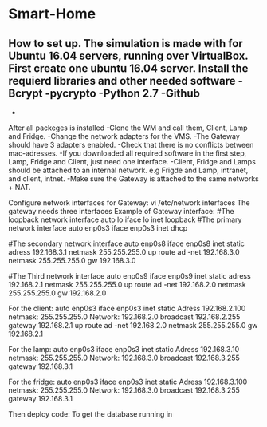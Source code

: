 # Smart-Home

How to set up.
The simulation is made with for Ubuntu 16.04 servers, running over VirtualBox.
First create one ubuntu 16.04 server.
Install the requierd libraries and other needed software
-Bcrypt
-pycrypto
-Python 2.7
-Github 
-
-

After all packeges is installed
-Clone the WM and call them, Client, Lamp and Fridge.
-Change the network adapters for the VMS.
-The Gateway should have 3 adapters enabled.
-Check that there is no conflicts between mac-adresses.
-If you downloaded all required software in the first step, Lamp, Fridge and Client, just need one interface.
-Client, Fridge and Lamps should be attached to an internal network. e.g Frigde and Lamp, intranet, and client, intnet.
-Make sure the Gateway is attached to the same networks + NAT.

Configure network interfaces for Gateway:  vi /etc/network interfaces 
The gateway needs three interfaces
Example of Gateway interface:
#The loopback network interface
auto lo
iface lo inet loopback
#The primary network interface
auto enp0s3
iface enp0s3 inet dhcp

#The secondary network interface
auto enp0s8
iface enp0s8 inet static
adress 192.168.3.1
netmask 255.255.255.0
up route ad -net 192.168.3.0  netmask 255.255.255.0 gw 192.168.3.0

#The Third network interface
auto enp0s9
iface enp0s9 inet static
adress 192.168.2.1
netmask 255.255.255.0
up route ad -net 192.168.2.0  netmask 255.255.255.0 gw 192.168.2.0


For the client: 
auto enp0s3
iface enp0s3 inet static
Adress 192.168.2.100
netmask: 255.255.255.0
Network: 192.168.2.0
broadcast 192.168.2.255
gateway 192.168.2.1
up route ad -net 192.168.2.0  netmask 255.255.255.0 gw 192.168.2.1

For the lamp:
auto enp0s3
iface enp0s3 inet static
Adress 192.168.3.10
netmask: 255.255.255.0
Network: 192.168.3.0
broadcast 192.168.3.255
gateway 192.168.3.1

For the fridge:
auto enp0s3
iface enp0s3 inet static
Adress 192.168.3.100
netmask: 255.255.255.0
Network: 192.168.3.0
broadcast 192.168.3.255
gateway 192.168.3.1


Then deploy code:
To get the database running in 



 
